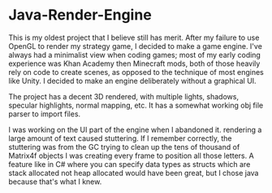 # Java-Render-Engine

This is my oldest project that I believe still has merit. After my failure to use OpenGL to render my strategy game, I decided to make a game engine. I've always had a minimalist view when coding games; most of my early coding experience was Khan Academy then Minecraft mods, both of those heavily rely on code to create scenes, as opposed to the technique of most engines like Unity. I decided to make an engine deliberately without a graphical UI.

The project has a decent 3D rendered, with multiple lights, shadows, specular highlights, normal mapping, etc. It has a somewhat working obj file parser to import files. 

I was working on the UI part of the engine when I abandoned it. rendering a large amount of text caused stuttering. If I remember correctly, the stuttering was from the GC trying to clean up the tens of thousand of Matrix4f objects I was creating every frame to position all those letters. A feature like in C# where you can specify data types as structs which are stack allocated not heap allocated would have been great, but I chose java because that's what I knew.
